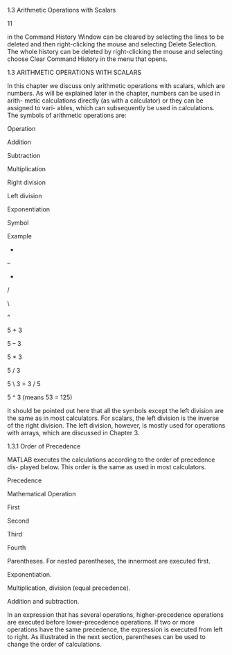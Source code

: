 1.3 Arithmetic Operations with Scalars

11

in  the  Command  History  Window  can  be  cleared  by  selecting  the  lines  to  be
deleted  and  then  right-clicking  the  mouse  and  selecting  Delete  Selection.  The
whole history can be deleted by right-clicking the mouse and selecting choose
Clear Command History in the menu that opens.

1.3 ARITHMETIC OPERATIONS WITH SCALARS

In  this  chapter  we  discuss  only  arithmetic  operations  with  scalars,  which  are
numbers. As will be explained later in the chapter, numbers can be used in arith-
metic calculations directly (as with a calculator) or they can be assigned to vari-
ables, which can subsequently be used in calculations. The symbols of arithmetic
operations are:

Operation

Addition

Subtraction

Multiplication

Right division

Left division

Exponentiation

Symbol

Example

+

–

*

/

\

^

5 + 3

5 – 3

5 * 3

5 / 3

5 \ 3 = 3 / 5

5 ^ 3 (means 53 = 125)

It should be pointed out here that all the symbols except the left division are
the same as in most calculators. For scalars, the left division is the inverse of the
right  division.  The  left  division,  however,  is  mostly  used  for  operations  with
arrays, which are discussed in Chapter 3.

1.3.1 Order of Precedence

MATLAB  executes  the  calculations  according  to  the  order  of  precedence  dis-
played below. This order is the same as used in most calculators.

Precedence

Mathematical Operation

First

Second

Third

Fourth

Parentheses. For nested parentheses, the innermost
are executed first.

Exponentiation.

Multiplication, division (equal precedence).

Addition and subtraction.

In an expression that has several operations, higher-precedence operations
are executed before lower-precedence operations. If two or more operations have
the same precedence, the expression is executed from left to right. As illustrated
in the next section, parentheses can be used to change the order of calculations.

